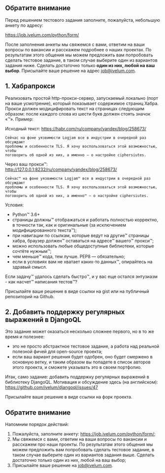 ## Обратите внимание

Перед решением тестового задания заполните, пожалуйста, небольшую анкету
по адресу: 

https://job.ivelum.com/python/form/

После заполнения анкеты мы свяжемся с вами, ответим на ваши вопросы по вакансии 
и расскажем подробнее о наших проектах. По результатам этого общения мы можем
предложить вам попробовать сделать тестовое задание, в таком случае выберите 
один из вариантов задания ниже. Сделать достаточно только **один из них, любой 
на ваш выбор**. 
Присылайте ваше решение на адрес [job@ivelum.com](mailto:job@ivelum.com).


## 1. Хабрапрокси

Реализовать простой http-прокси-сервер, запускаемый локально (порт на ваше
усмотрение), который показывает содержимое страниц Хабра. Прокси должен
модицифировать текст на страницах следующим образом: после каждого слова из
шести букв должен стоять значок «™». Пример:

Исходный текст: https://habr.com/ru/company/yandex/blog/258673/

```
Сейчас на фоне уязвимости Logjam все в индустрии в очередной раз обсуждают 
проблемы и особенности TLS. Я хочу воспользоваться этой возможностью, чтобы 
поговорить об одной из них, а именно — о настройке ciphersiutes.
```

Через ваш прокси™: http://127.0.0.1:8232/ru/company/yandex/blog/258673/

```
Сейчас™ на фоне уязвимости Logjam™ все в индустрии в очередной раз обсуждают 
проблемы и особенности TLS. Я хочу воспользоваться этой возможностью, чтобы 
поговорить об одной из них, а именно™ — о настройке ciphersiutes. 
```

Условия:
* Python™ 3.6+
* страницы должны™ отображаться и работать полностью корректно, в точности так,
  как и оригинальные (за исключением модифицированного текста™);
* при навигации по ссылкам, которые ведут на другие™ страницы хабра, браузер
  должен™ оставаться на адресе™ вашего™ прокси™;
* можно использовать любые общедоступные библиотеки, которые сочтёте нужным™;
* чем меньше™ кода, тем лучше. PEP8 — обязательно;
* если в условиях вам не хватает каких-то данных™, опирайтесь на здравый смысл.

Если задачу™ удалось сделать быстро™, и у вас еще остался энтузиазм - как 
насчет™ написания тестов™?

Присылайте ваше решение в виде ссылки на gist или на публичный репозиторий на 
Github.


## 2. Добавить поддержку регулярных выражений в DjangoQL

Это задание может оказаться несколько сложнее первого, но в то же время и
полезнее:

* это не просто абстрактное тестовое задание, а работа над реальной полезной 
  фичей для open-source проекта;
* если ваш вариант решения будет одобрен, оно будет смержено в основную ветку,
  и таким образом вы попадете в список авторов этого проекта, и сможете
  указывать это в своем портфолио.

Итак, само задание: добавить поддержку регулярных выражений в библиотеку
DjangoQL. Мотивация и обсуждение здесь (на английском): 
https://github.com/ivelum/djangoql/issues/47

Присылайте ваше решение в виде ссылки на форк проекта.

## Обратите внимание

Напомним порядок действий:

1. Пожалуйста, заполните анкету: https://job.ivelum.com/python/form/;
2. Мы свяжемся с вами, ответим на ваши вопросы по вакансии и расскажем про наши
   проекты. По результатам этого общения мы можем предложить вам попробовать 
   сделать тестовое задание, в таком случае выберите один из вариантов задания 
   выше. Сделать достаточно только один из них, любой на ваш выбор;
3. Присылайте ваше решение на [job@ivelum.com](mailto:job@ivelum.com).
